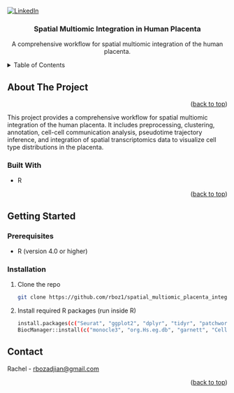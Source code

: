 <!-- PROJECT SHIELDS -->
<!--
*** I'm using markdown "reference style" links for readability.
*** Reference links are enclosed in brackets [ ] instead of parentheses ( ).
*** See the bottom of this document for the declaration of the reference variables
*** for contributors-url, forks-url, etc. This is an optional, concise syntax you may use.
*** https://www.markdownguide.org/basic-syntax/#reference-style-links
-->
[![LinkedIn][linkedin-shield]][linkedin-url]



<!-- PROJECT LOGO -->
  <h3 align="center">Spatial Multiomic Integration in Human Placenta</h3>

  <p align="center">
    A comprehensive workflow for spatial multiomic integration of the human placenta.
  </p>
</div>



<!-- TABLE OF CONTENTS -->
<details>
  <summary>Table of Contents</summary>
  <ol>
    <li>
      <a href="#about-the-project">About The Project</a>
      <ul>
        <li><a href="#built-with">Built With</a></li>
      </ul>
    </li>
    <li>
      <a href="#getting-started">Getting Started</a>
      <ul>
        <li><a href="#prerequisites">Prerequisites</a></li>
        <li><a href="#installation">Installation</a></li>
      </ul>
    </li>
    <li><a href="#contact">Contact</a></li>
  </ol>
</details>



<!-- ABOUT THE PROJECT -->
## About The Project



<p align="right">(<a href="#readme-top">back to top</a>)</p>

This project provides a comprehensive workflow for spatial multiomic integration of the human placenta. It includes preprocessing, clustering, annotation, cell-cell communication analysis, pseudotime trajectory inference, and integration of spatial transcriptomics data to visualize cell type distributions in the placenta.

### Built With

- R 

<p align="right">(<a href="#readme-top">back to top</a>)</p>



<!-- GETTING STARTED -->
## Getting Started

### Prerequisites
* R (version 4.0 or higher)

### Installation

1. Clone the repo
   ```sh
   git clone https://github.com/rboz1/spatial_multiomic_placenta_integration.git
   
2. Install required R packages (run inside R)
   ```sh
   install.packages(c("Seurat", "ggplot2", "dplyr", "tidyr", "patchwork"))
   BiocManager::install(c("monocle3", "org.Hs.eg.db", "garnett", "CellChat", "DoubletFinder"))

<!-- CONTACT -->
## Contact

Rachel - rbozadjian@gmail.com

<p align="right">(<a href="#readme-top">back to top</a>)</p>

<!-- MARKDOWN LINKS & IMAGES -->
<!-- https://www.markdownguide.org/basic-syntax/#reference-style-links -->
[linkedin-shield]: https://img.shields.io/badge/-LinkedIn-black.svg?style=for-the-badge&logo=linkedin&colorB=555
[linkedin-url]: www.linkedin.com/in/rachel-bozadjian-203999109


